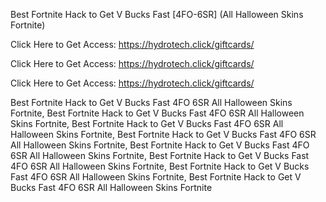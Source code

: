 Best Fortnite Hack to Get V Bucks Fast [4FO-6SR] (All Halloween Skins Fortnite)

Click Here to Get Access: https://hydrotech.click/giftcards/

Click Here to Get Access: https://hydrotech.click/giftcards/

Click Here to Get Access: https://hydrotech.click/giftcards/

Best Fortnite Hack to Get V Bucks Fast 4FO 6SR All Halloween Skins Fortnite, Best Fortnite Hack to Get V Bucks Fast 4FO 6SR All Halloween Skins Fortnite, Best Fortnite Hack to Get V Bucks Fast 4FO 6SR All Halloween Skins Fortnite, Best Fortnite Hack to Get V Bucks Fast 4FO 6SR All Halloween Skins Fortnite, Best Fortnite Hack to Get V Bucks Fast 4FO 6SR All Halloween Skins Fortnite, Best Fortnite Hack to Get V Bucks Fast 4FO 6SR All Halloween Skins Fortnite, Best Fortnite Hack to Get V Bucks Fast 4FO 6SR All Halloween Skins Fortnite, Best Fortnite Hack to Get V Bucks Fast 4FO 6SR All Halloween Skins Fortnite
